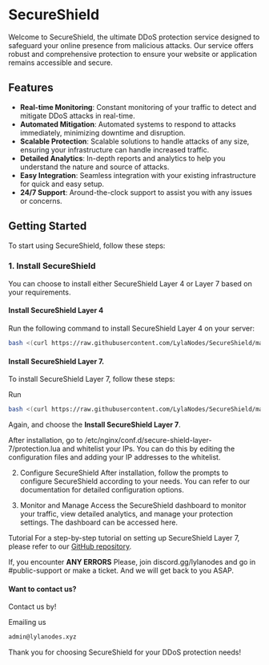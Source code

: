 # SecureShield

Welcome to SecureShield, the ultimate DDoS protection service designed to safeguard your online presence from malicious attacks. Our service offers robust and comprehensive protection to ensure your website or application remains accessible and secure.

## Features

- **Real-time Monitoring**: Constant monitoring of your traffic to detect and mitigate DDoS attacks in real-time.
- **Automated Mitigation**: Automated systems to respond to attacks immediately, minimizing downtime and disruption.
- **Scalable Protection**: Scalable solutions to handle attacks of any size, ensuring your infrastructure can handle increased traffic.
- **Detailed Analytics**: In-depth reports and analytics to help you understand the nature and source of attacks.
- **Easy Integration**: Seamless integration with your existing infrastructure for quick and easy setup.
- **24/7 Support**: Around-the-clock support to assist you with any issues or concerns.

## Getting Started

To start using SecureShield, follow these steps:

### 1. Install SecureShield

You can choose to install either SecureShield Layer 4 or Layer 7 based on your requirements.

#### Install SecureShield Layer 4

Run the following command to install SecureShield Layer 4 on your server:

```bash
bash <(curl https://raw.githubusercontent.com/LylaNodes/SecureShield/main/secure-shield-installer.sh)
```


#### Install SecureShield Layer 7.
To install SecureShield Layer 7, follow these steps:

Run 

```bash
bash <(curl https://raw.githubusercontent.com/LylaNodes/SecureShield/main/secure-shield-installer.sh)
```

Again, and choose the **Install SecureShield Layer 7**.

After installation, go to /etc/nginx/conf.d/secure-shield-layer-7/protection.lua and whitelist your IPs. You can do this by editing the configuration files and adding your IP addresses to the whitelist.

2. Configure SecureShield
After installation, follow the prompts to configure SecureShield according to your needs. You can refer to our documentation for detailed configuration options.

3. Monitor and Manage
Access the SecureShield dashboard to monitor your traffic, view detailed analytics, and manage your protection settings. The dashboard can be accessed here.

Tutorial
For a step-by-step tutorial on setting up SecureShield Layer 7, please refer to our [GitHub repository](https://github.com/LylaNodes/secure-shield-layer-7).


If, you encounter **ANY ERRORS** Please, join discord.gg/lylanodes and go in #public-support or make a ticket. And we will get back to you ASAP.

#### Want to contact us?

Contact us by!

Emailing us
```sh
admin@lylanodes.xyz
```



Thank you for choosing SecureShield for your DDoS protection needs!
